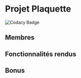 
# Projet Plaquette 

![Codacy Badge](https://api.codacy.com/project/badge/Grade/fee135b883c44376975a0681b816f686)

## Membres


## Fonctionnalités rendus


## Bonus 
